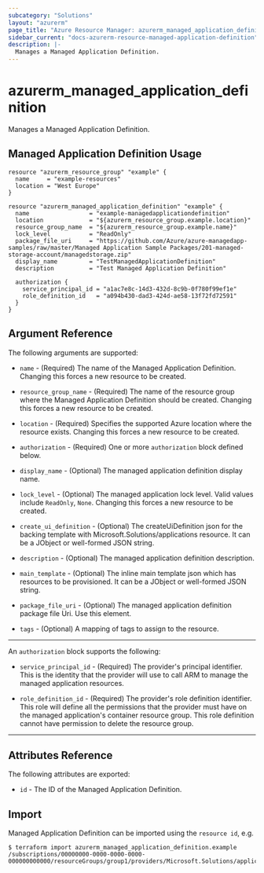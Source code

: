 ```yaml
---
subcategory: "Solutions"
layout: "azurerm"
page_title: "Azure Resource Manager: azurerm_managed_application_definition"
sidebar_current: "docs-azurerm-resource-managed-application-definition"
description: |-
  Manages a Managed Application Definition.
---
```


# azurerm_managed_application_definition

Manages a Managed Application Definition.

## Managed Application Definition Usage

```hcl
resource "azurerm_resource_group" "example" {
  name     = "example-resources"
  location = "West Europe"
}

resource "azurerm_managed_application_definition" "example" {
  name                 = "example-managedapplicationdefinition"
  location             = "${azurerm_resource_group.example.location}"
  resource_group_name  = "${azurerm_resource_group.example.name}"
  lock_level           = "ReadOnly"
  package_file_uri     = "https://github.com/Azure/azure-managedapp-samples/raw/master/Managed Application Sample Packages/201-managed-storage-account/managedstorage.zip"
  display_name         = "TestManagedApplicationDefinition"
  description          = "Test Managed Application Definition"

  authorization {
    service_principal_id = "a1ac7e8c-14d3-432d-8c9b-0f780f99ef1e"
    role_definition_id   = "a094b430-dad3-424d-ae58-13f72fd72591"
  }
}
```

## Argument Reference

The following arguments are supported:

* `name` - (Required) The name of the Managed Application Definition. Changing this forces a new resource to be created.

* `resource_group_name` - (Required) The name of the resource group where the Managed Application Definition should be created. Changing this forces a new resource to be created.

* `location` - (Required) Specifies the supported Azure location where the resource exists. Changing this forces a new resource to be created.

* `authorization` - (Required) One or more `authorization` block defined below.

* `display_name` - (Optional) The managed application definition display name.

* `lock_level` - (Optional) The managed application lock level. Valid values include `ReadOnly`, `None`. Changing this forces a new resource to be created.

* `create_ui_definition` - (Optional) The createUiDefinition json for the backing template with Microsoft.Solutions/applications resource. It can be a JObject or well-formed JSON string.

* `description` - (Optional) The managed application definition description.

* `main_template` - (Optional) The inline main template json which has resources to be provisioned. It can be a JObject or well-formed JSON string.

* `package_file_uri` - (Optional) The managed application definition package file Uri. Use this element.

* `tags` - (Optional) A mapping of tags to assign to the resource.

---

An `authorization` block supports the following:

* `service_principal_id` - (Required) The provider's principal identifier. This is the identity that the provider will use to call ARM to manage the managed application resources.

* `role_definition_id` - (Required) The provider's role definition identifier. This role will define all the permissions that the provider must have on the managed application's container resource group. This role definition cannot have permission to delete the resource group.

---

## Attributes Reference

The following attributes are exported:

* `id` - The ID of the Managed Application Definition.

## Import

Managed Application Definition can be imported using the `resource id`, e.g.

```shell
$ terraform import azurerm_managed_application_definition.example /subscriptions/00000000-0000-0000-0000-000000000000/resourceGroups/group1/providers/Microsoft.Solutions/applicationDefinitions/appDefinition1
```
